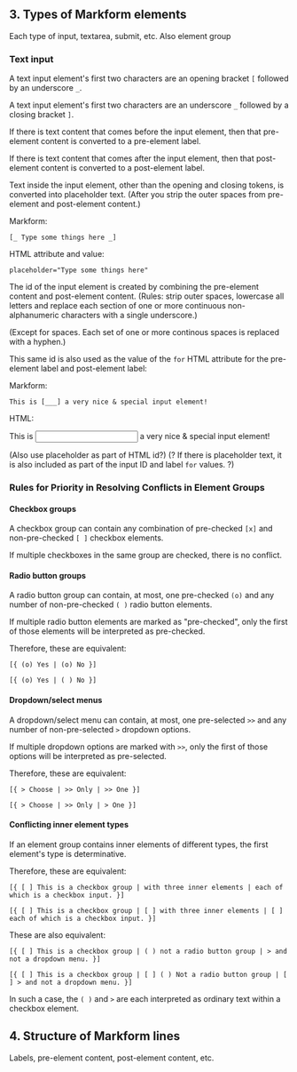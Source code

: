 ## 3. Types of Markform elements

Each type of input, textarea, submit, etc.
Also element group

### Text input

A text input element's first two characters are an opening bracket `[` followed by an underscore `_`.

A text input element's first two characters are an underscore `_` followed by a closing bracket `]`.

If there is text content that comes before the input element, then that pre-element content is converted to a pre-element label.

If there is text content that comes after the input element, then that post-element content is converted to a post-element label.

Text inside the input element, other than the opening and closing tokens, is converted into placeholder text. (After you strip the outer spaces from pre-element and post-element content.)

Markform:

`[_ Type some things here _]`

HTML attribute and value:

`placeholder="Type some things here"`

The id of the input element is created by combining the pre-element content and post-element content. (Rules: strip outer spaces, lowercase all letters and replace each section of one or more continuous non-alphanumeric characters with a single underscore.)

(Except for spaces. Each set of one or more continous spaces is replaced with a hyphen.)

This same id is also used as the value of the `for` HTML attribute for the pre-element label and post-element label:

Markform:

`This is [___] a very nice & special input element!`

HTML:

<label for="this-is-a-very-nice-_-special-input-element">This is</label>
<input id="this-is-a-very-nice-_-special-input-element">
<label for="this-is-a-very-nice-_-special-input-element">a very nice & special input element!</label>

(Also use placeholder as part of HTML id?)
(? If there is placeholder text, it is also included as part of the input ID and label `for` values. ?)








###

###

### Rules for Priority in Resolving Conflicts in Element Groups

#### Checkbox groups

A checkbox group can contain any combination of pre-checked `[x]` and non-pre-checked `[ ]` checkbox elements. 

If multiple checkboxes in the same group are checked, there is no conflict.

#### Radio button groups

A radio button group can contain, at most, one pre-checked `(o)` and any number of non-pre-checked `( )` radio button elements. 

If multiple radio button elements are marked as "pre-checked", only the first of those elements will be interpreted as pre-checked. 

Therefore, these are equivalent:

`[{ (o) Yes | (o) No }]`

`[{ (o) Yes | ( ) No }]`

#### Dropdown/select menus

A dropdown/select menu can contain, at most, one pre-selected `>>` and any number of non-pre-selected `>` dropdown options.

If multiple dropdown options are marked with `>>`, only the first of those options will be interpreted as pre-selected.

Therefore, these are equivalent:

`[{ > Choose | >> Only | >> One }]`

`[{ > Choose | >> Only | > One }]`


#### Conflicting inner element types

If an element group contains inner elements of different types, the first element's type is determinative. 

Therefore, these are equivalent:

`[{ [ ] This is a checkbox group | with three inner elements | each of which is a checkbox input. }]`

`[{ [ ] This is a checkbox group | [ ] with three inner elements | [ ] each of which is a checkbox input. }]`

These are also equivalent:

`[{ [ ] This is a checkbox group | ( ) not a radio button group | > and not a dropdown menu. }]`

`[{ [ ] This is a checkbox group | [ ] ( ) Not a radio button group | [ ] > and not a dropdown menu. }]`

In such a case, the `( )` and `>` are each interpreted as ordinary text within a checkbox element.







## 4. Structure of Markform lines

Labels, pre-element content, post-element content, etc.
